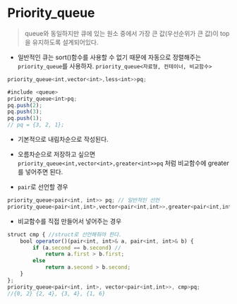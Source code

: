 # Priority_queue
> queue와 동일하지만 큐에 있는 원소 중에서 가장 큰 값(우선순위가 큰 값)이 top을 유지하도록 설계되어있다.
- 일반적인 큐는 sort()함수를 사용할 수 없기 때문에 자동으로 정렬해주는 `priority_queue`를 사용하자.
`priority_queue<자료형, 컨테이너, 비교함수>`
```jsx
priority_queue<int,vector<int>,less<int>>pq;
```
```jsx
#include <queue>
priority_queue<int>pq;
pq.push(2);
pq.push(3);
pq.push(1);
// pq = {3, 2, 1};
```
- 기본적으로 내림차순으로 작성된다. 
- 오름차순으로 저장하고 싶으면 `priority_queue<int,vector<int>,greater<int>>pq` 처럼 비교함수에 greater를 넣어주면 된다.

- `pair`로 선언할 경우
```jsx
priority_queue<pair<int, int>> pq; // 일반적인 선언
priority_queue<pair<int,int>,vector<pair<int,int>>,greater<pair<int,int>>> pq; //pair일 때 오름차순
```
- 비교함수를 직접 만들어서 넣어주는 경우
```jsx
struct cmp { //struct로 선언해줘야 한다.
	bool operator()(pair<int, int>& a, pair<int, int>& b) {
		if (a.second == b.second) //
			return a.first > b.first;
		else
			return a.second > b.second;
	}
};
priority_queue<pair<int, int>, vector<pair<int,int>>, cmp>pq;
//{0, 2} {2, 4}, {3, 4}, {1, 6}
```
